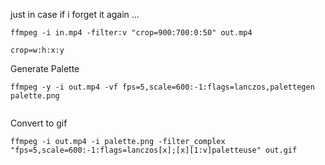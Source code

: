 just in case if i forget it again ...

```
ffmpeg -i in.mp4 -filter:v "crop=900:700:0:50" out.mp4
```
```
crop=w:h:x:y
```
Generate Palette
```
ffmpeg -y -i out.mp4 -vf fps=5,scale=600:-1:flags=lanczos,palettegen palette.png


```


Convert to gif
```
ffmpeg -i out.mp4 -i palette.png -filter_complex "fps=5,scale=600:-1:flags=lanczos[x];[x][1:v]paletteuse" out.gif

```

